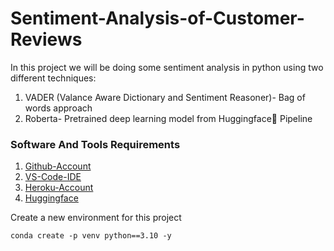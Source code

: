 # Sentiment-Analysis-of-Customer-Reviews

In this project we will be doing some sentiment analysis in python using two different techniques:

1. VADER (Valance Aware Dictionary and Sentiment Reasoner)- Bag of words approach
2. Roberta- Pretrained deep learning model from Huggingface🤗 Pipeline

### Software And Tools Requirements

1. [Github-Account](https://github.com/)
2. [VS-Code-IDE](https://code.visualstudio.com/)
3. [Heroku-Account](https://heroku.com/)
4. [Huggingface](https://huggingface.co/)

Create a new environment for this project
```
conda create -p venv python==3.10 -y
```

